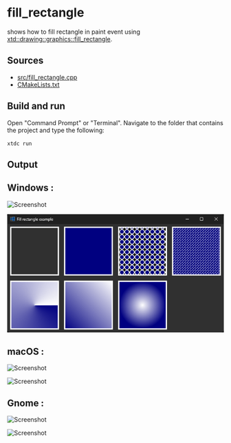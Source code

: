# fill_rectangle

shows how to fill rectangle in paint event using [xtd::drawing::graphics::fill_rectangle](https://gammasoft71.github.io/xtd/reference_guides/latest/classxtd_1_1drawing_1_1graphics.html#a95cbb9db2b86bf32b92d30c1a8021c7c).

## Sources

* [src/fill_rectangle.cpp](src/fill_rectangle.cpp)
* [CMakeLists.txt](CMakeLists.txt)

## Build and run

Open "Command Prompt" or "Terminal". Navigate to the folder that contains the project and type the following:

```shell
xtdc run
```

## Output

## Windows :

![Screenshot](../../../../docs/pictures/examples/fill_rectangle_w.png)

![Screenshot](../../../../docs/pictures/examples/fill_rectangle_wd.png)

## macOS :

![Screenshot](../../../../docs/pictures/examples/fill_rectangle_m.png)

![Screenshot](../../../../docs/pictures/examples/fill_rectangle_md.png)

## Gnome :

![Screenshot](../../../../docs/pictures/examples/fill_rectangle_g.png)

![Screenshot](../../../../docs/pictures/examples/fill_rectangle_gd.png)
